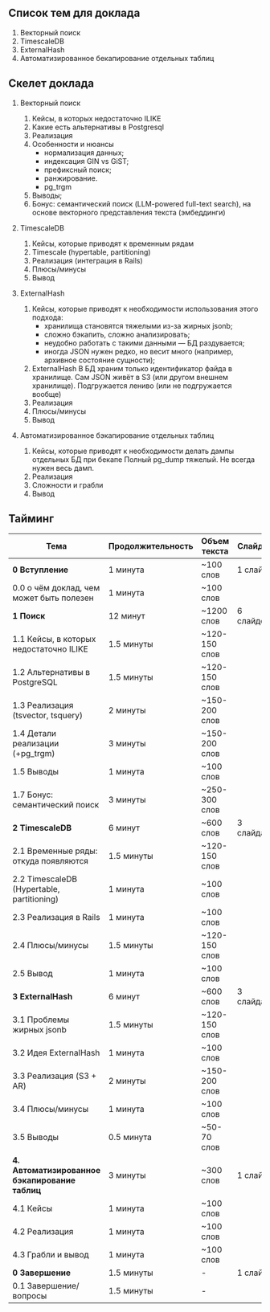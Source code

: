 ## Список тем для доклада

1. Векторный поиск
2. TimescaleDB
3. ExternalHash
4. Автоматизированное бекапирование отдельных таблиц


## Скелет доклада

1. Векторный поиск
    1. Кейсы, в которых недостаточно ILIKE 
    2. Какие есть альтернативы в Postgresql
    3. Реализация
    4. Особенности и нюансы
        - нормализация данных;
        - индексация GIN vs GiST;
        - префиксный поиск;
        - ранжирование.
        - pg_trgm
    5. Выводы;
    6. Бонус: семантический поиск (LLM-powered full-text search), на основе векторного представления текста (эмбеддинги)

2. TimescaleDB
    1. Кейсы, которые приводят к временным рядам
    2. Timescale (hypertable, partitioning)
    3. Реализация (интеграция в Rails)
    4. Плюсы/минусы
    5. Вывод

3. ExternalHash
    1. Кейсы, которые приводят к необходимости использования этого подхода:
        - хранилища становятся тяжелыми из-за жирных jsonb;
        - сложно бэкапить, сложно анализировать;
        - неудобно работать с такими данными — БД раздувается;
        - иногда JSON нужен редко, но весит много (например, архивное состояние сущности);
    2. ExternalHash
        В БД храним только идентификатор файда в хранилище. Сам JSON живёт в S3 (или другом внешнем хранилище). Подгружается лениво (или не подгружается вообще)
    3. Реализация
    4. Плюсы/минусы
    5. Вывод

4. Автоматизированное бэкапирование отдельных таблиц
    1. Кейсы, которые приводят к необходимости делать дампы отдельных БД при бекапе
        Полный pg_dump тяжелый. Не всегда нужен весь дамп.
    2. Реализация
    3. Сложности и грабли
    4. Вывод

## Тайминг

| Тема | Продолжительность | Объем текста | Слайды |
|-------------|-------------|-------------|-------------|
| **0 Вступление**|1 минута| ~100 слов | 1 слайд |
| 0.0 о чём доклад, чем может быть полезен| 1 минута | ~100 слов |
| **1 Поиск**|12 минут| ~1200 слов| 6 слайдов |
| 1.1 Кейсы, в которых недостаточно ILIKE| 1.5 минуты | ~120-150 слов |
| 1.2 Альтернативы в PostgreSQL| 1.5 минуты | ~120-150 слов |
| 1.3 Реализация (tsvector, tsquery)| 2 минуты | ~150-200 слов |
| 1.4 Детали реализации (+pg_trgm)| 3 минуты | ~150-200 слов |
| 1.5 Выводы| 1 минута | ~100 слов |
| 1.7 Бонус: семантический поиск | 3 минуты | ~250-300 слов |
| **2 TimescaleDB**|6 минут| ~600 слов| 3 слайда |
| 2.1 Временные ряды: откуда появляются | 1.5 минуты | ~120-150 слов |
| 2.2 TimescaleDB (Hypertable, partitioning) | 1 минута | ~100 слов |
| 2.3 Реализация в Rails | 1 минута | ~100 слов |
| 2.4 Плюсы/минусы | 1.5 минуты | ~120-150 слов |
| 2.5 Вывод | 1 минута | ~100 слов |
| **3 ExternalHash**|6 минут| ~600 слов| 3 слайда |
| 3.1 Проблемы жирных jsonb | 1.5 минуты | ~120-150 слов |
| 3.2 Идея ExternalHash | 1 минута | ~100 слов |
| 3.3 Реализация (S3 + AR) | 2 минуты | ~150-200 слов |
| 3.4 Плюсы/минусы | 1 минута | ~100 слов |
| 3.5 Выводы | 0.5 минута | ~50-70 слов |
| **4. Автоматизированное бэкапирование таблиц**|3 минуты| ~300 слов| 1 слайд |
| 4.1 Кейсы | 1 минута | ~100 слов |
| 4.2 Реализация | 1 минута | ~100 слов |
| 4.3 Грабли и вывод | 1 минута | ~100 слов |
| **0 Завершение**|1.5 минуты| - | 1 слайд |
| 0.1 Завершение/вопросы | 1.5 минуты | - |
